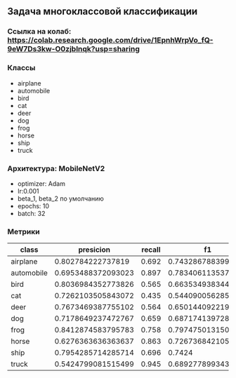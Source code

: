 ## Задача многоклассовой классификации

### Ссылка на колаб: https://colab.research.google.com/drive/1EpnhWrpVo_fQ-9eW7Ds3kw-O0zjblnqk?usp=sharing

### Классы
- airplane 
- automobile
- bird
- cat
- deer
- dog
- frog
- horse
- ship
- truck

### Архитектура: MobileNetV2
- optimizer: Adam
- lr:0.001
- beta_1, beta_2 по умолчанию
- epochs: 10
- batch: 32

### Метрики 

| class      | presicion          | recall | f1                 |
|------------|--------------------|--------|--------------------|
| airplane   | 0.802784222737819  | 0.692  | 0.7432867883995703 |
| automobile | 0.6953488372093023 | 0.897  | 0.783406113537118  |
| bird       | 0.8036984352773826 | 0.565  | 0.6635349383440986 |
| cat        | 0.7262103505843072 | 0.435  | 0.5440900562851781 |
| deer       | 0.7673469387755102 | 0.564  | 0.6501440922190201 |
| dog        | 0.7178649237472767 | 0.659  | 0.6871741397288843 |
| frog       | 0.8412874583795783 | 0.758  | 0.7974750131509734 |
| horse      | 0.6276363636363637 | 0.863  | 0.7267368421052632 |
| ship       | 0.7954285714285714 | 0.696  | 0.7424             |
| truck      | 0.5424799081515499 | 0.945  | 0.6892778993435448 |
